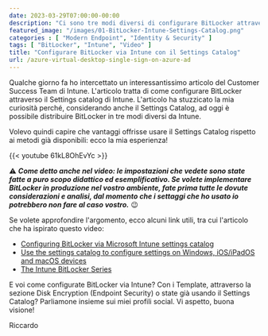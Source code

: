 ```yaml
---
date: 2023-03-29T07:00:00-00:00
description: "Ci sono tre modi diversi di configurare BitLocker attraverso Intune: oggi esploriamo come fare attraverso il Settings Catalog di Intune."
featured_image: "/images/01-BitLocker-Intune-Settings-Catalog.png"
categories : [ "Modern Endpoint", "Identity & Security" ]
tags: [ "BitLocker", "Intune", "Video" ]
title: "Configurare BitLocker via Intune con il Settings Catalog"
url: /azure-virtual-desktop-single-sign-on-azure-ad
---
```

Qualche giorno fa ho intercettato un interessantissimo articolo del Customer Success Team di Intune. L'articolo tratta di come configurare BitLocker attraverso il Settings catalog di Intune. L'articolo ha stuzzicato la mia curiosità perché, considerando anche il Settings Catalog, ad oggi è possibile distribuire BitLocker in tre modi diversi da Intune.

Volevo quindi capire che vantaggi offrisse usare il Settings Catalog rispetto ai metodi già disponibili: ecco la mia esperienza!

{{< youtube 61kL8OhEvYc >}}

⚠️ ***Come detto anche nel video: le impostazioni che vedete sono state fatte a puro scopo didattico ed esemplificativo. Se volete implementare BitLocker in produzione nel vostro ambiente, fate prima tutte le dovute considerazioni e analisi, dal momento che i settaggi che ho usato io potrebbero non fare al caso vostro.*** 😉

Se volete approfondire l'argomento, ecco alcuni link utili, tra cui l'articolo che ha ispirato questo video:
- [Configuring BitLocker via Microsoft Intune settings catalog](https://techcommunity.microsoft.com/t5/intune-customer-success/configuring-bitlocker-via-microsoft-intune-settings-catalog/ba-p/3770382)
- [Use the settings catalog to configure settings on Windows, iOS/iPadOS and macOS devices](https://learn.microsoft.com/en-us/mem/intune/configuration/settings-catalog)
- [The Intune BitLocker Series](https://techcommunity.microsoft.com/t5/intune-customer-success/bg-p/IntuneCustomerSuccess/label-name/BitLocker%20Series)

E voi come configurate BitLocker via Intune? Con i Template, attraverso la sezione Disk Encryption (Endpoint Security) o state già usando il Settings Catalog? Parliamone insieme sui miei profili social. Vi aspetto, buona visione!

Riccardo